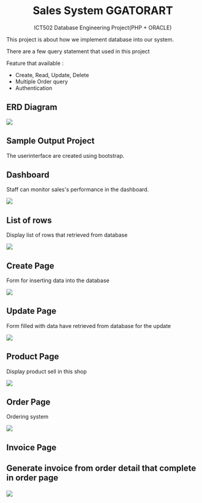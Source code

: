 <h1 align="center">Sales System GGATORART</h1>
<p align="center">ICT502 Database Engineering Project(PHP + ORACLE)</p>

<p>This project is about how we implement database into our system.</p>
<p>There are a few query statement that used in this project</p>

<p>Feature that available :</p>
<ul>
  <li>Create, Read, Update, Delete</li>
  <li>Multiple Order query</li>
  <li>Authentication</li>
</ul>  


<h2>ERD Diagram</h2>
<img src="https://cdn.discordapp.com/attachments/999735726285525165/999735799962677258/erd.png"  >

<h2>Sample Output Project</h2>
<p>The userinterface are created using bootstrap.

<h2>Dashboard</h3>
<p>Staff can monitor sales's performance in the dashboard.</p>
<img src="https://cdn.discordapp.com/attachments/999735726285525165/999736610704871444/unknown.png"  >

<h2>List of rows</h2>
<p>Display list of rows that retrieved from database</p>
<img src="https://cdn.discordapp.com/attachments/999735726285525165/999737256900313118/unknown.png"  >

<h2>Create Page</h2>
<p>Form for inserting data into the database</p>
<img src="https://cdn.discordapp.com/attachments/999735726285525165/999737945353355404/unknown.png" >

<h2>Update Page</h2>
<p>Form filled with data have retrieved from database for the update</p>
<img src="https://cdn.discordapp.com/attachments/999735726285525165/999738588935761920/unknown.png" >

<h2>Product Page</h2>
<p>Display product sell in this shop</p>
<img src="https://cdn.discordapp.com/attachments/999735726285525165/999739099978158202/unknown.png" >

<h2>Order Page</h2>
<p>Ordering system</p>
<img src="https://cdn.discordapp.com/attachments/999735726285525165/999739505928052857/unknown.png" >

<h2>Invoice Page<h2>
<p>Generate invoice from order detail that complete in order page</p>
<img src="https://cdn.discordapp.com/attachments/999735726285525165/999740038558531584/unknown.png" >
